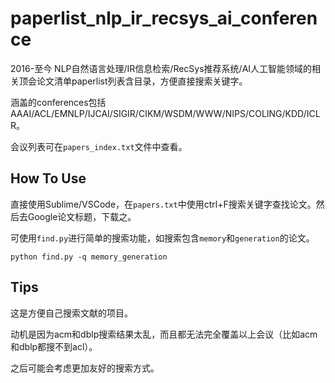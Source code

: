 # paperlist_nlp_ir_recsys_ai_conference
2016-至今 NLP自然语言处理/IR信息检索/RecSys推荐系统/AI人工智能领域的相关顶会论文清单paperlist列表含目录，方便直接搜索关键字。

涵盖的conferences包括AAAI/ACL/EMNLP/IJCAI/SIGIR/CIKM/WSDM/WWW/NIPS/COLING/KDD/ICLR。

会议列表可在```papers_index.txt```文件中查看。

## How To Use
直接使用Sublime/VSCode，在```papers.txt```中使用ctrl+F搜索关键字查找论文。然后去Google论文标题，下载之。

可使用```find.py```进行简单的搜索功能，如搜索包含```memory```和```generation```的论文。

```python find.py -q memory_generation```

## Tips
这是方便自己搜索文献的项目。

动机是因为acm和dblp搜索结果太乱，而且都无法完全覆盖以上会议（比如acm和dblp都搜不到acl）。

之后可能会考虑更加友好的搜索方式。
